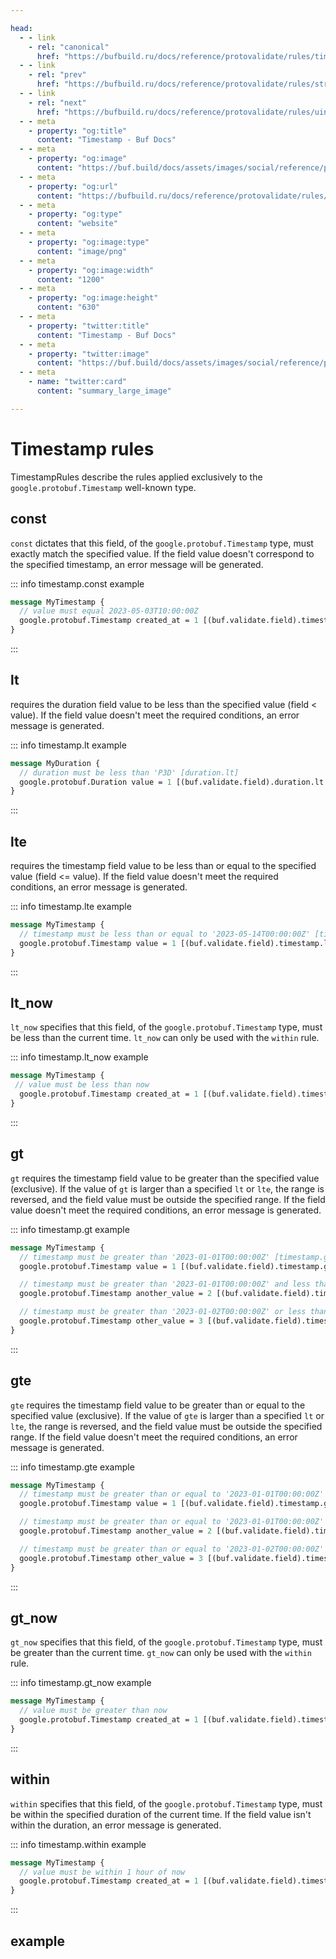```yaml
---

head:
  - - link
    - rel: "canonical"
      href: "https://bufbuild.ru/docs/reference/protovalidate/rules/timestamp_rules/"
  - - link
    - rel: "prev"
      href: "https://bufbuild.ru/docs/reference/protovalidate/rules/string_rules/"
  - - link
    - rel: "next"
      href: "https://bufbuild.ru/docs/reference/protovalidate/rules/uint32_rules/"
  - - meta
    - property: "og:title"
      content: "Timestamp - Buf Docs"
  - - meta
    - property: "og:image"
      content: "https://buf.build/docs/assets/images/social/reference/protovalidate/rules/timestamp_rules.png"
  - - meta
    - property: "og:url"
      content: "https://bufbuild.ru/docs/reference/protovalidate/rules/timestamp_rules/"
  - - meta
    - property: "og:type"
      content: "website"
  - - meta
    - property: "og:image:type"
      content: "image/png"
  - - meta
    - property: "og:image:width"
      content: "1200"
  - - meta
    - property: "og:image:height"
      content: "630"
  - - meta
    - property: "twitter:title"
      content: "Timestamp - Buf Docs"
  - - meta
    - property: "twitter:image"
      content: "https://buf.build/docs/assets/images/social/reference/protovalidate/rules/timestamp_rules.png"
  - - meta
    - name: "twitter:card"
      content: "summary_large_image"

---
```


# Timestamp rules

TimestampRules describe the rules applied exclusively to the `google.protobuf.Timestamp` well-known type.

## const

`const` dictates that this field, of the `google.protobuf.Timestamp` type, must exactly match the specified value. If the field value doesn't correspond to the specified timestamp, an error message will be generated.

::: info timestamp.const example

```proto
message MyTimestamp {
  // value must equal 2023-05-03T10:00:00Z
  google.protobuf.Timestamp created_at = 1 [(buf.validate.field).timestamp.const = {seconds: 1727998800}];
}
```

:::

## lt

requires the duration field value to be less than the specified value (field < value). If the field value doesn't meet the required conditions, an error message is generated.

::: info timestamp.lt example

```proto
message MyDuration {
  // duration must be less than 'P3D' [duration.lt]
  google.protobuf.Duration value = 1 [(buf.validate.field).duration.lt = { seconds: 259200 }];
}
```

:::

## lte

requires the timestamp field value to be less than or equal to the specified value (field <= value). If the field value doesn't meet the required conditions, an error message is generated.

::: info timestamp.lte example

```proto
message MyTimestamp {
  // timestamp must be less than or equal to '2023-05-14T00:00:00Z' [timestamp.lte]
  google.protobuf.Timestamp value = 1 [(buf.validate.field).timestamp.lte = { seconds: 1678867200 }];
}
```

:::

## lt_now

`lt_now` specifies that this field, of the `google.protobuf.Timestamp` type, must be less than the current time. `lt_now` can only be used with the `within` rule.

::: info timestamp.lt_now example

```proto
message MyTimestamp {
 // value must be less than now
  google.protobuf.Timestamp created_at = 1 [(buf.validate.field).timestamp.lt_now = true];
}
```

:::

## gt

`gt` requires the timestamp field value to be greater than the specified value (exclusive). If the value of `gt` is larger than a specified `lt` or `lte`, the range is reversed, and the field value must be outside the specified range. If the field value doesn't meet the required conditions, an error message is generated.

::: info timestamp.gt example

```proto
message MyTimestamp {
  // timestamp must be greater than '2023-01-01T00:00:00Z' [timestamp.gt]
  google.protobuf.Timestamp value = 1 [(buf.validate.field).timestamp.gt = { seconds: 1672444800 }];

  // timestamp must be greater than '2023-01-01T00:00:00Z' and less than '2023-01-02T00:00:00Z' [timestamp.gt_lt]
  google.protobuf.Timestamp another_value = 2 [(buf.validate.field).timestamp = { gt: { seconds: 1672444800 }, lt: { seconds: 1672531200 } }];

  // timestamp must be greater than '2023-01-02T00:00:00Z' or less than '2023-01-01T00:00:00Z' [timestamp.gt_lt_exclusive]
  google.protobuf.Timestamp other_value = 3 [(buf.validate.field).timestamp = { gt: { seconds: 1672531200 }, lt: { seconds: 1672444800 } }];
}
```

:::

## gte

`gte` requires the timestamp field value to be greater than or equal to the specified value (exclusive). If the value of `gte` is larger than a specified `lt` or `lte`, the range is reversed, and the field value must be outside the specified range. If the field value doesn't meet the required conditions, an error message is generated.

::: info timestamp.gte example

```proto
message MyTimestamp {
  // timestamp must be greater than or equal to '2023-01-01T00:00:00Z' [timestamp.gte]
  google.protobuf.Timestamp value = 1 [(buf.validate.field).timestamp.gte = { seconds: 1672444800 }];

  // timestamp must be greater than or equal to '2023-01-01T00:00:00Z' and less than '2023-01-02T00:00:00Z' [timestamp.gte_lt]
  google.protobuf.Timestamp another_value = 2 [(buf.validate.field).timestamp = { gte: { seconds: 1672444800 }, lt: { seconds: 1672531200 } }];

  // timestamp must be greater than or equal to '2023-01-02T00:00:00Z' or less than '2023-01-01T00:00:00Z' [timestamp.gte_lt_exclusive]
  google.protobuf.Timestamp other_value = 3 [(buf.validate.field).timestamp = { gte: { seconds: 1672531200 }, lt: { seconds: 1672444800 } }];
}
```

:::

## gt_now

`gt_now` specifies that this field, of the `google.protobuf.Timestamp` type, must be greater than the current time. `gt_now` can only be used with the `within` rule.

::: info timestamp.gt_now example

```proto
message MyTimestamp {
  // value must be greater than now
  google.protobuf.Timestamp created_at = 1 [(buf.validate.field).timestamp.gt_now = true];
}
```

:::

## within

`within` specifies that this field, of the `google.protobuf.Timestamp` type, must be within the specified duration of the current time. If the field value isn't within the duration, an error message is generated.

::: info timestamp.within example

```proto
message MyTimestamp {
  // value must be within 1 hour of now
  google.protobuf.Timestamp created_at = 1 [(buf.validate.field).timestamp.within = {seconds: 3600}];
}
```

:::

## example
